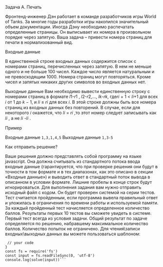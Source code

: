 Задача A. Печать

Фронтенд-инженер Дэн работает в команде разработчиков игры World of Tanks. За многие годы разработки
игры накопился значительный объем документации. Иногда Дэну необходимо распечатать определенные
страницы. Он выписывает их номера в произвольном порядке через запятую. Ваша задача – привести номера
страниц для печати в нормализованный вид.


Входные данные

В единственной строке входных данных содержится список с номерами страниц, перечисленных через запятую.
В нем не меньше одного и не больше 100 чисел. Каждое число является натуральным и не превосходящим
1000. Номера страниц могут повторяться. Кроме чисел и запятых никаких других символов во входных данных
нет.


Выходные данные
Вам необходимо вывести единственную строку с номерами страниц в формате 𝑙1-𝑟1 , 𝑙2-𝑟2,…, 𝑙𝑘-𝑟𝑘, где𝑟𝑖 + 1 <
𝑙𝑖+1 для всех 𝑖 от 1 до 𝑘 − 1, и 𝑙𝑖 ≤ 𝑟𝑖 для всех 𝑖. В этой строке должны быть все номера страниц из входных
данных без повторений. В случае, если для некоторого 𝑖 окажется, что 𝑙𝑖 = 𝑟𝑖
,то этот номер следует записывать
как 𝑙𝑖
, а не 𝑙𝑖
-𝑙𝑖
.


Пример


Входные данные
`1,3,1,4,5`
Выходные данные
`1,3-5`


Как отправить решение?

Ваше решения должно представлять собой программу на языке javascript. Она должна считывать из
стандартного потока ввода входные данные (гарантируется, что при проверке решения они будут в точности в
том формате и в тех диапазонах, как это описано в секции «Входные данные») и выводить ответ в стандартный
поток вывода в описанном в условии формате. Лишние пробелы в конце строк будут игнорироваться. Для
выполнения задания вам нужно отправить исходный файл с кодом. Он будет проверен системой на серии
тестов. Тест считается пройденным, если программа вывела правильный ответ и уложилась в ограничения по
времени работы и используемой памяти. За каждый пройденный тест начисляется определенное количество
баллов. Результаты первых 10 тестов вы сможете увидеть в системе. Первый тест всегда из условия задачи.
Общий результат по задаче определяется по решению, набравшему максимальное количество баллов.
Количество попыток не ограничено. Для чтения\записи входных\выходных данных вы можете пользоваться
шаблоном:


```function solve(input) {
 // your code
}
const fs = require('fs')
const input = fs.readFileSync(0, 'utf-8')
console.log(solve(input))```